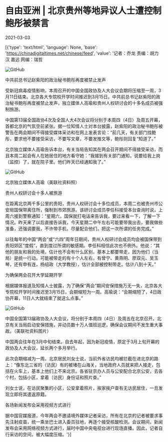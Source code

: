 # 自由亚洲 | 北京贵州等地异议人士遭控制 鲍彤被禁言

2021-03-03

[{'type': 'text/html', 'language': None, 'base': 'https://chinadigitaltimes.net/chinese/feed', 'value': '记者：乔龙 责编：胡力汉 嘉远 网编：瑞哲

![GitHub](https://www.rfa.org/mandarin/yataibaodao/renquanfazhi/ql2-03022021071405.html/@@images/58dd01e6-7d87-45c3-b94d-3d50aad990c2.jpeg)

中共前总书记赵紫阳的政治秘书鲍彤再度被禁止发声

受新冠病毒疫情影响，本周召开的中国全国政协及人大会议会期将压缩至一周，3月11日结束。北京各大专院校开学时间推迟到3月15日。中共前总书记赵紫阳的政治秘书鲍彤再度被禁止发声，独立媒体人高瑜和贵州人权研讨会的十多名成员被强制旅游。

中国第13届全国政协4次及全国人大4次会议将分别于本周四（4日）及周五开幕，首都北京的气氛空前紧张。据一位知情人士对本台披露，赵紫阳的政治秘书鲍彤被警告在两会期间不得接受媒体采访和在网上发表言论：“前几天，有关部门找鲍彤，要求他不要接受采访，不要写文章，不要发推文等，鲍彤则回复“知道了。”

北京独立媒体人高瑜告诉本台，有关当局告知其在两会召开期间不得接受采访，而且本周二起会有人在她居住的地方看守她：“我接到有关部门通知，说要给我上岗（监控）了，就在院子里。他们昨天已经通知我了。”

![GitHub](https://www.rfa.org/mandarin/yataibaodao/renquanfazhi/ql2-03022021071405.html/ap265156270666.jpg/@@images/b2425f63-420c-4732-86c4-f45efa433ef6.jpeg)

北京独立媒体人高瑜（美联社资料照）

贵州人权研讨会十多人被旅游

在距离北京两千多公里的贵阳，贵州人权研讨会十多位成员，本周二也被贵州市公安局国保带离住所，强制到市郊旅游。该研讨会成员李任科接受本台查询时说，上周六接到警察通知：“星期六，国保就打电话来告诉我，要过来看一下，了解一下情况。昨天来了以后直接告诉我，今天星期二中午左右可能要带我出去，要我做些准备，还强调要我，不许带手机，尽量配合他们，把这一次所谓的任务完成。”

以往每年的中国“两会”或“六四”周年日期间，贵州人权研讨会成员均会被国保带到贵阳郊区“度假”，直到度过所谓的敏感期。李任科相信此次也不例外。他说：“其他的朋友和我的处境，估计也不会有什么区别，基本上都要带走，因为他们（当局）是统一行动。可能被带走的有十个人左右，有曾宁、黄燕明、廖双元、吴玉琴，还有申有连，杨绍政（大学教授），估计全部被控制带走。估计八到十天。”

为确保两会召开大学延期开学

根据媒体报道及知情人士披露，为了确保“两会”期间安保措施万无一失，北京各大专院校开学时间推迟至3月15日，会期缩短为一周。高瑜说：“会期缩短了，4日政协开幕，11日人大就结束了就这么点事。”

![GitHub](https://www.rfa.org/mandarin/yataibaodao/renquanfazhi/ql2-03022021071405.html/ap20146442617834-1.jpg/@@images/704c4434-5067-4b6e-b7de-7ec211b95b75.jpeg)

中国全国第13届政协及人大会议，将分别于本周四（4日）及周五在北京召开。北京有关当局启动安保措施，并动员数十万人值班巡逻，确保会议期间不发生重大事故。（美联社资料图片）

中国两会往年在3月中旬结束。自去年起，因为新冠疫情，原定于3月上旬开幕的政协及人大会议，延长两个多月举行。

此次会期缩减为一周。北京居民刘女士说，当前外省访民均被拦截在进北京的路上：“像东北三省的（访民）有的被堵在山海关，当地政府人员就来把人接走，包括在火车上，基本上他们上不来北京。各省驻京办人员与公安配合北京公安，去各个村，包括小区，拿着（访民）身份证和照片查。”

刘女士说，在访民聚集的小区，公安拿着照片，挨家挨户查有无访民居住，一旦发现立即将其遣返原籍。

各场新闻发布会采用视频方式进行

据中国官媒报道，今年两会不邀请境外媒体记者采访，所有在北京的记者被要求事先注射疫苗，统一乘坐巴士进入委员驻地，再逐个接受核酸检测。会议期间，新闻发布会采用网络视频方式进行，届时中国中央电视台进行现场直播。因此，记者自行采访的空间，被大幅度压缩。'}]